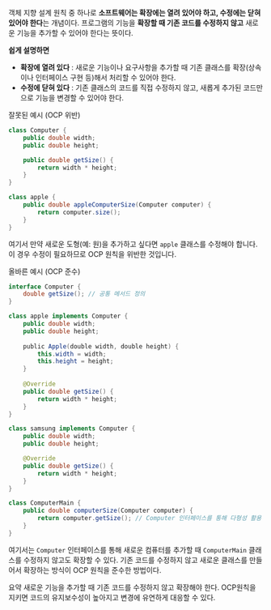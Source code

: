 객체 지향 설계 원칙 중 하나로 **소프트웨어는 확장에는 열려 있어야 하고, 수정에는 닫혀 있어야 한다**는 개념이다. 프로그램의 기능을 **확장할 때 기존 코드를 수정하지 않고** 새로운 기능을 추가할 수 있어야 한다는 뜻이다.

**쉽게 설명하면**
- **확장에 열려 있다** : 새로운 기능이나 요구사항을 추가할 때 기존 클래스를 확장(상속이나 인터페이스 구현 등)해서 처리할 수 있어야 한다.
- **수정에 닫혀 있다** : 기존 클래스의 코드를 직접 수정하지 않고, 새롭게 추가된 코드만으로 기능을 변경할 수 있어야 한다.

잘못된 예시 (OCP 위반)

```java
class Computer {
    public double width;
    public double height;

    public double getSize() {
        return width * height;
    }
}

class apple {
    public double appleComputerSize(Computer computer) {
        return computer.size();
    }
}
```
여기서 만약 새로운 도형(예: 원)을 추가하고 싶다면 `apple` 클래스를 수정해야 합니다. 이 경우 수정이 필요하므로 OCP 원칙을 위반한 것입니다.

올바른 예시 (OCP 준수)
``` java
interface Computer {
    double getSize(); // 공통 메서드 정의
}

class apple implements Computer {
    public double width;
    public double height;
    
	public Apple(double width, double height) { 
		this.width = width; 
		this.height = height; 
	}
	
    @Override
    public double getSize() {
        return width * height;
    }
}

class samsung implements Computer {
    public double width;
    public double height;

    @Override
    public double getSize() {
        return width * height;
    }
}

class ComputerMain {
    public double computerSize(Computer computer) {
        return computer.getSize(); // Computer 인터페이스를 통해 다형성 활용
    }
}
```

여기서는 `Computer` 인터페이스를 통해 새로운 컴퓨터를 추가할 때 `ComputerMain` 클래스를 수정하지 않고도 확장할 수 있다. 기존 코드를 수정하지 않고 새로운 클래스를 만들어서 확장하는 방식이 OCP 원칙을 준수한 방법이다.

요약
새로운 기능을 추가할 때 기존 코드를 수정하지 않고 확장해야 한다.
OCP원칙을 지키면 코드의 유지보수성이 높아지고 변경에 유연하게 대응할 수 있다.
